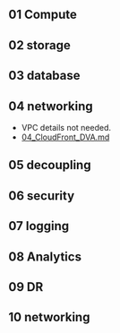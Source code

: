 ## 01 Compute

## 02 storage

## 03 database

## 04 networking
- VPC details not needed.
- [04_CloudFront_DVA.md](../04_network/04_CloudFront_DVA.md)

## 05 decoupling

## 06 security

## 07 logging

## 08 Analytics

## 09 DR

## 10 networking
